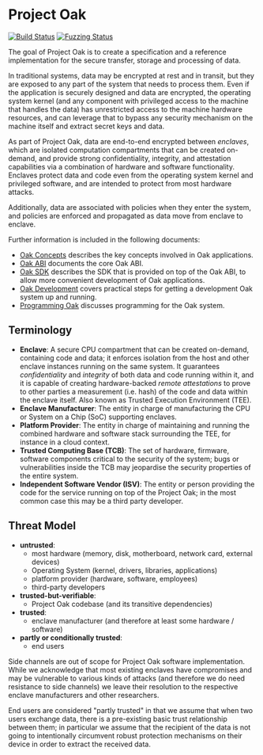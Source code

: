 # Project Oak

[![Build Status](https://img.shields.io/badge/build-status-blue)](https://pantheon.corp.google.com/cloud-build/dashboard?project=oak-ci)
[![Fuzzing Status](https://oss-fuzz-build-logs.storage.googleapis.com/badges/oak.svg)](https://bugs.chromium.org/p/oss-fuzz/issues/list?sort=-opened&can=1&q=proj:oak)

The goal of Project Oak is to create a specification and a reference
implementation for the secure transfer, storage and processing of data.

In traditional systems, data may be encrypted at rest and in transit, but they
are exposed to any part of the system that needs to process them. Even if the
application is securely designed and data are encrypted, the operating system
kernel (and any component with privileged access to the machine that handles the
data) has unrestricted access to the machine hardware resources, and can
leverage that to bypass any security mechanism on the machine itself and extract
secret keys and data.

As part of Project Oak, data are end-to-end encrypted between _enclaves_, which
are isolated computation compartments that can be created on-demand, and provide
strong confidentiality, integrity, and attestation capabilities via a
combination of hardware and software functionality. Enclaves protect data and
code even from the operating system kernel and privileged software, and are
intended to protect from most hardware attacks.

Additionally, data are associated with policies when they enter the system, and
policies are enforced and propagated as data move from enclave to enclave.

Further information is included in the following documents:

- [Oak Concepts](docs/concepts.md) describes the key concepts involved in Oak
  applications.
- [Oak ABI](docs/abi.md) documents the core Oak ABI.
- [Oak SDK](docs/sdk.md) describes the SDK that is provided on top of the Oak
  ABI, to allow more convenient development of Oak applications.
- [Oak Development](docs/development.md) covers practical steps for getting a
  development Oak system up and running.
- [Programming Oak](docs/programming-oak.md) discusses programming for the Oak
  system.

## Terminology

- **Enclave**: A secure CPU compartment that can be created on-demand,
  containing code and data; it enforces isolation from the host and other
  enclave instances running on the same system. It guarantees _confidentiality_
  and _integrity_ of both data and code running within it, and it is capable of
  creating hardware-backed _remote attestations_ to prove to other parties a
  measurement (i.e. hash) of the code and data within the enclave itself. Also
  known as Trusted Execution Environment (TEE).
- **Enclave Manufacturer**: The entity in charge of manufacturing the CPU or
  System on a Chip (SoC) supporting enclaves.
- **Platform Provider**: The entity in charge of maintaining and running the
  combined hardware and software stack surrounding the TEE, for instance in a
  cloud context.
- **Trusted Computing Base (TCB)**: The set of hardware, firmware, software
  components critical to the security of the system; bugs or vulnerabilities
  inside the TCB may jeopardise the security properties of the entire system.
- **Independent Software Vendor (ISV)**: The entity or person providing the code
  for the service running on top of the Project Oak; in the most common case
  this may be a third party developer.

## Threat Model

- **untrusted**:
  - most hardware (memory, disk, motherboard, network card, external devices)
  - Operating System (kernel, drivers, libraries, applications)
  - platform provider (hardware, software, employees)
  - third-party developers
- **trusted-but-verifiable**:
  - Project Oak codebase (and its transitive dependencies)
- **trusted**:
  - enclave manufacturer (and therefore at least some hardware / software)
- **partly or conditionally trusted**:
  - end users

Side channels are out of scope for Project Oak software implementation. While we
acknowledge that most existing enclaves have compromises and may be vulnerable
to various kinds of attacks (and therefore we do need resistance to side
channels) we leave their resolution to the respective enclave manufacturers and
other researchers.

End users are considered "partly trusted" in that we assume that when two users
exchange data, there is a pre-existing basic trust relationship between them; in
particular we assume that the recipient of the data is not going to
intentionally circumvent robust protection mechanisms on their device in order
to extract the received data.
